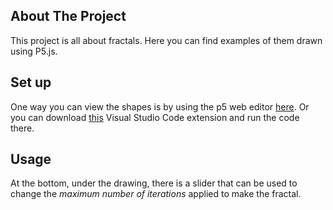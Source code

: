 ## About The Project
This project is all about fractals.  Here you can find examples of them drawn using P5.js.

## Set up
One way you can view the shapes is by using the p5 web editor [here](https://editor.p5js.org/FadoBagy/sketches/8dgrafqAr).
Or you can download [this](https://marketplace.visualstudio.com/items?itemName=samplavigne.p5-vscode) Visual Studio Code extension and run the code there.

## Usage
Аt the bottom, under the drawing, there is a slider that can be used to change the *maximum number of iterations* applied to make the fractal.

